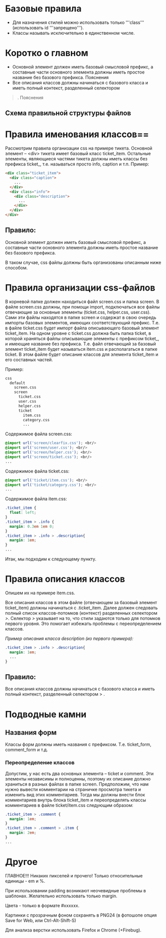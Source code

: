# Базовые правила

* Для назначения стилей можно использовать только '''class''' (использовать id '''запрещено''').
* Классы называть исключительно в единственном числе.

# Коротко о главном

* Основной элемент должен иметь базовый смысловой  префикс, а составные части основного элемента должны иметь простое  название без базового префикса. Пояснения
* Все описания классов должны начинаться с базового класса и иметь полный контекст, разделенный селектором 
> . Пояснения

Схема правильной структуры файлов
----

# Правила именования классов==
Рассмотрим правила организации css на примере тикета. Основной элемент – &lt;div&gt; тикета имеет базовый класс ticket_item. Остальные элементы, являющиеся частями тикета должны иметь классы без префикса ticket_,  т.е. называться просто info, caption и т.п. Пример:

```html
<div class="ticket_item">     
  <div class="caption"> 
    ... 
  </div>     
  <div class="info"> 
    <div class="description"> 
      ... 
    </div> 
  </div>     
</div>
```

## Правило:

Основной элемент должен иметь базовый смысловой  префикс, а составные части основного элемента должны иметь простое  название без базового префикса.

В таком случае, css файлы должны быть организованы описанным ниже способом.

# Правила организации css-файлов

В корневой папке должен находиться файл screen.css и папка screen. В файле screen.css должны, при помощи import, подключаться все файлы отвечающие за основные элементы (ticket.css, helper.css, user.css). Сами эти файлы находятся в папке screen и содержат в свою очередь импорты базовых элементов, имеющих соответствующий префикс. Т.е. в файле ticket.css будет импорт файла описывающего базовый элемент ticket_item. На одном уровне с ticket.css должна быть папка ticket, в которой храняться файлы описывающие элементы с префиксом ticket_, и имеющие название без префикса. Т.е. файл отвечающий за базовый элемент ticket_item будет называться item.css и располагаться в папке ticket. В этом файле будет описание классов для элемента ticket_item и его составных частей.

Пример:

```xml
css
  default
    screen.css 
    screen 
      ticket.css 
      user.css 
      helper.css 
      ticket 
        item.css 
        category.css 
        ...
```

Содержимое файла screen.css:

```css
@import url('screen/clearfix.css'); <br/>
@import url('screen/user.css'); <br/>
@import url('screen/helper.css'); <br/>
@import url('screen/ticket.css'); <br/>
...
```

Содержимое файла ticket.css:

```css
@import url('ticket/item.css'); <br/>
@import url('ticket/category.css'); <br/>
...
```

Содержимое файла item.css:

```css
.ticket_item { 
  float: left; 
} 
.ticket_item > .info { 
  margin: 0.3em 1em 0; 
} 
.ticket_item > .info > .description{ 
  margin: 1em; 
} 
...

```
Итак, мы подходим к следующему пункту.

# Правила описания классов

Опишем их на примере item.css. 

Все описания классов в этом файле (отвечающем за базовый элемент  ticket_item) должны начинаться с .ticket_item. Далее должен следовать  полный список классов-потомков (контекст) разделенных селектором _&gt;_.  Селектор _&gt;_ указывает на то, что стили задаются только для потомков первого уровня. Это помогает избежать проблемы с переопределением классов. 

*Пример описания класса description (из первого примера):*

```css
.ticket_item > .info > .description{ 
  margin: 1em; 
  ... 
}
```

## Правило:

Все описания классов должны начинаться с базового класса и иметь полный контекст, разделенный селектором > .


# Подводные камни

## Названия форм

Классы форм должны иметь названия с префиксом. Т.е. ticket_form, comment_form и т.д.

### Переопределение классов

Допустим, у нас есть два основных элемента – ticket и comment. Эти элементы независимы и полноценны, поэтому их описание должно храниться в разных файлах в папке screen. Предположим, что нам нужно вывести комментарии на страничке просмотра  тикета и изменить вид этих комментариев. Тогда мы должны внести блок  комментариев внутрь блока ticket_item и переопределять классы комментариев в файле ticket/item.css следующим образом:

```css
.ticket_item > .comment { 
  margin: 1em; 
} 
.ticket_item > .comment > .item { 
  margin: 2em; 
} 
...
```

# Другое

ГЛАВНОЕ!!! Никаких пикселей и прочего! Только относительные единицы - em и %.

При использовании padding возникают неочевидные проблемы в шаблонах. Желательно использовать только margin.

Цвета - только в формате #xxxxxx.

Картинки с прозрачным фоном сохранять в PNG24 (в фотошопе опция Save for Web, или Ctrl-Alt-Shift-S)

Для анализа верстки использовать Firefox и Chrome (+Firebug).
